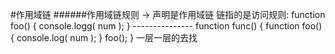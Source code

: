 #作用域链
######作用域链规则
-> 声明是作用域链
      链指的是访问规则:
      function foo() {
         console.logg( num ); 
      }
      ---------------
      function func() {
         function foo() {
            console.log( num );
         }
         foo();
      }
      一层一层的去找